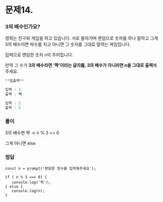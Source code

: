 # 문제14.
### 3의 배수인가요?

영희는 친구와 게임을 하고 있습니다. 서로 돌아가며 랜덤으로 숫자를 하나 말하고 그게 3의 배수이면 박수를 치고 아니면 그 숫자를 그대로 말하는 게임입니다.

입력으로 랜덤한 숫자 n이 주어집니다.

만약 그 수가 **3의 배수라면 '짝'이라는 글자를, 3의 배수가 아니라면 n을 그대로 출력**해 주세요.

```jsx
**입출력**

입력 : 3
출력 : 짝

입력 : 2
출력 : 2
```

### 풀이

3의 배수면 짝  → n % 3 == 0

그게 아니면 else

### 정답
```
const n = prompt('랜덤한 정수를 입력해주세요');

if ( n % 3 === 0) {
   console.log('짝');
} else {
   console.log(n);
}
```
